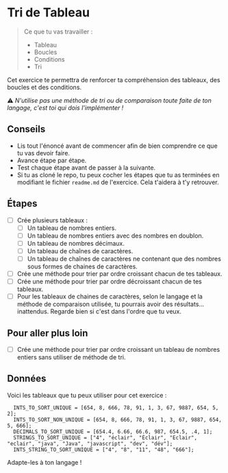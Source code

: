 # Tri de Tableau

> Ce que tu vas travailler :
> - Tableau
> - Boucles
> - Conditions
> - Tri

Cet exercice te permettra de renforcer ta compréhension des tableaux, des boucles et des conditions.

⚠ _N'utilise pas une méthode de tri ou de comparaison toute faite de ton langage, c'est toi qui dois l'implémenter !_

## Conseils

- Lis tout l'énoncé avant de commencer afin de bien comprendre ce que tu vas devoir faire.
- Avance étape par étape.
- Test chaque étape avant de passer à la suivante.
- Si tu as cloné le repo, tu peux cocher les étapes que tu as terminées en modifiant le fichier `readme.md` de l'exercice. Cela t'aidera à t'y retrouver.

## Étapes

- [ ] Crée plusieurs tableaux : 
  - [ ] Un tableau de nombres entiers.
  - [ ] Un tableau de nombres entiers avec des nombres en doublon.
  - [ ] Un tableau de nombres décimaux.
  - [ ] Un tableau de chaînes de caractères.
  - [ ] Un tableau de chaînes de caractères ne contenant que des nombres sous formes de chaines de caractères.
- [ ] Crée une méthode pour trier par ordre croissant chacun de tes tableaux.
- [ ] Crée une méthode pour trier par ordre décroissant chacun de tes tableaux.
- [ ] Pour les tableaux de chaines de caractères, selon le langage et la méthode de comparaison utilisée, tu pourrais avoir des résultats... inattendus. Regarde bien si c'est dans l'ordre que tu veux.

## Pour aller plus loin

- [ ] Crée une méthode pour trier par ordre croissant un tableau de nombres entiers sans utiliser de méthode de tri.

## Données

Voici les tableaux que tu peux utiliser pour cet exercice :
```
  INTS_TO_SORT_UNIQUE = [654, 8, 666, 78, 91, 1, 3, 67, 9887, 654, 5, 2];
  INTS_TO_SORT_NON_UNIQUE = [654, 8, 666, 78, 91, 1, 3, 67, 9887, 654, 5, 666];
  DECIMALS_TO_SORT_UNIQUE = [654.4, 6.66, 66.6, 987, 654.5, .4, 1];
  STRINGS_TO_SORT_UNIQUE = ["4", "éclair", "Éclair", "Eclair", "eclair", "java", "Java", "javascript", "dev", "dév"];
  INTS_STRING_TO_SORT_UNIQUE = ["4", "8", "11", "48", "666"];
```

Adapte-les à ton langage !